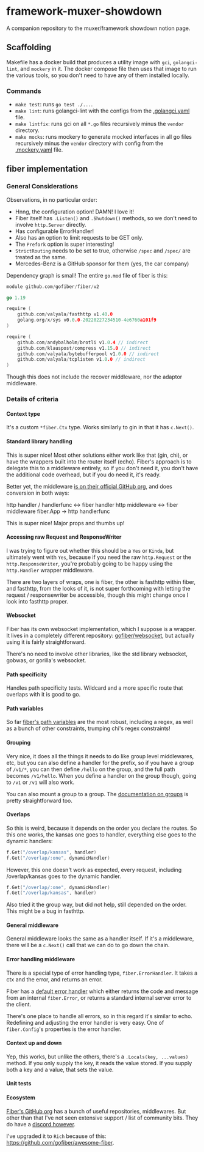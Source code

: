 # framework-muxer-showdown
A companion repository to the muxer/framework showdown notion page.

## Scaffolding

Makefile has a docker build that produces a utility image with `gci`, `golangci-lint`, and `mockery` in it. The docker compose file then uses that image to run the various tools, so you don't need to have any of them installed locally.

### Commands

* `make test`: runs `go test ./...`.
* `make lint`: runs golangci-lint with the configs from the [.golangci.yaml](.golangci.yaml) file.
* `make lintfix`: runs gci on all `*.go` files recursively minus the `vendor` directory.
* `make mocks`: runs mockery to generate mocked interfaces in all go files recursively minus the `vendor` directory with config from the [.mockery.yaml](.mockery.yaml) file.

## fiber implementation

### General Considerations

Observations, in no particular order:

* Hnng, the configuration option! DAMN! I love it!
* Fiber itself has `.Listen()` and `.Shutdown()` methods, so we don't need to involve `http.Server` directly.
* Has configurable ErrorHandler!
* Also has an option to limit requests to be GET only.
* The `Prefork` option is super interesting!
* `StrictRouting` needs to be set to true, otherwise `/spec` and `/spec/` are treated as the same.
* Mercedes-Benz is a GitHub sponsor for them (yes, the car company)

Dependency graph is small! The entire `go.mod` file of fiber is this:
```go
module github.com/gofiber/fiber/v2

go 1.19

require (
	github.com/valyala/fasthttp v1.40.0
	golang.org/x/sys v0.0.0-20220227234510-4e6760a101f9
)

require (
	github.com/andybalholm/brotli v1.0.4 // indirect
	github.com/klauspost/compress v1.15.0 // indirect
	github.com/valyala/bytebufferpool v1.0.0 // indirect
	github.com/valyala/tcplisten v1.0.0 // indirect
)
```
Though this does not include the recover middleware, nor the adaptor middleware.

### Details of criteria

#### Context type

It's a custom `*fiber.Ctx` type. Works similarly to gin in that it has `c.Next()`.

#### Standard library handling

This is super nice! Most other solutions either work like that (gin, chi), or have the wrappers built into the router itself (echo). Fiber's approach is to delegate this to a middleware entirely, so if you don't need it, you don't have the additional code overhead, but if you do need it, it's ready.

Better yet, the middleware [is on their official GitHub org](https://github.com/gofiber/adaptor), and does conversion in both ways:

http handler / handlerfunc <-> fiber handler
http middleware <-> fiber middleware
fiber.App -> http handlerfunc

This is super nice! Major props and thumbs up!

#### Accessing raw Request and ResponseWriter

I was trying to figure out whether this should be a `Yes` or `Kinda`, but ultimately went with `Yes`, because if you need the raw `http.Request` or the `http.ResponseWriter`, you're probably going to be happy using the `http.Handler` wrapper middleware.

There are two layers of wraps, one is fiber, the other is fasthttp within fiber, and fasthttp, from the looks of it, is not super forthcoming with letting the request / responsewriter be accessible, though this might change once I look into fasthttp proper.

#### Websocket

Fiber has its own websocket implementation, which I suppose is a wrapper. It lives in a completely different repository: [gofiber/websocket](https://github.com/gofiber/websocket), but actually using it is fairly straightforward.

There's no need to involve other libraries, like the std library websocket, gobwas, or gorilla's websocket.

#### Path specificity

Handles path specificity tests. Wildcard and a more specific route that overlaps with it is good to go.

#### Path variables

So far [fiber's path variables](https://docs.gofiber.io/guide/routing#parameters) are the most robust, including a regex, as well as a bunch of other constraints, trumping chi's regex constraints!

#### Grouping

Very nice, it does all the things it needs to do like group level middlewares, etc, but you can also define a handler for the prefix, so if you have a group of `/v1/*`, you can then define `/hello` on the group, and the full path becomes `/v1/hello`. When you define a handler on the group though, going to `/v1` or `/v1` will also work.

You can also mount a group to a group. The [documentation on groups](https://docs.gofiber.io/guide/grouping) is pretty straightforward too.

#### Overlaps

So this is weird, because it depends on the order you declare the routes. So this one works, the kansas one goes to handler, everything else goes to the dynamic handlers:
```go
f.Get("/overlap/kansas", handler)
f.Get("/overlap/:one", dynamicHandler)
```
However, this one doesn't work as expected, every request, including /overlap/kansas goes to the dynamic handler. 
```go
f.Get("/overlap/:one", dynamicHandler)
f.Get("/overlap/kansas", handler)
```

Also tried it the group way, but did not help, still depended on the order. This might be a bug in fasthttp.

#### General middleware

General middleware looks the same as a handler itself. If it's a middleware, there will be a `c.Next()` call that we can do to go down the chain.

#### Error handling middleware

There is a special type of error handling type, `fiber.ErrorHandler`. It takes a ctx and the error, and returns an error.

Fiber has a [default error handler](https://github.com/gofiber/fiber/blob/6a5fc64eddaa81a7fb65c94b8dcfd9a2caac2e78/app.go#L452-L461) which either returns the code and message from an internal `fiber.Error`, or returns a standard internal server error to the client.

There's one place to handle all errors, so in this regard it's similar to echo. Redefining and adjusting the error handler is very easy. One of `fiber.Config`'s properties is the error handler.

#### Context up and down

Yep, this works, but unlike the others, there's a `.Locals(key, ...values)` method. If you only supply the key, it reads the value stored. If you supply both a key and a value, that sets the value.

#### Unit tests

#### Ecosystem

[Fiber's GitHub org](https://github.com/gofiber) has a bunch of useful repositories, middlewares. But other than that I've not seen extensive support / list of community bits. They do have a [discord however](https://docs.gofiber.io/extra/faq#does-fiber-have-a-community-chat).

I've upgraded it to `Rich` because of this: https://github.com/gofiber/awesome-fiber.
